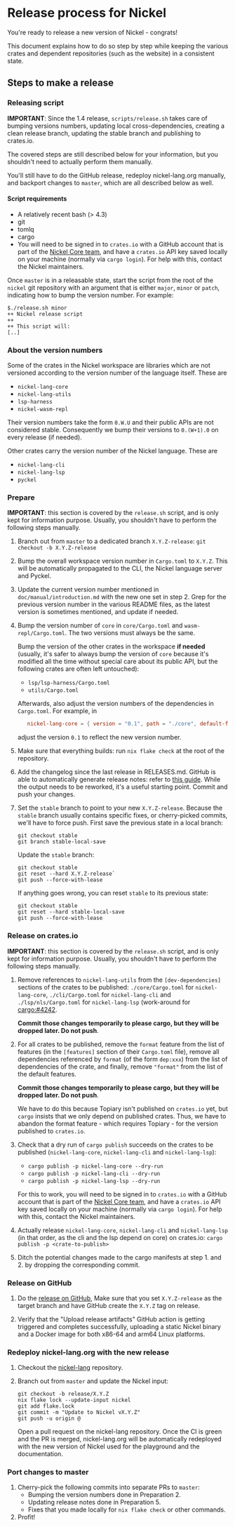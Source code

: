 # Release process for Nickel

You're ready to release a new version of Nickel - congrats!

This document explains how to do so step by step while keeping the various
crates and dependent repositories (such as the website) in a consistent state.

## Steps to make a release

### Releasing script

**IMPORTANT**: Since the 1.4 release, `scripts/release.sh` takes care of bumping
versions numbers, updating local cross-dependencies, creating a clean release
branch, updating the stable branch and publishing to crates.io.

The covered steps are still described below for your information, but you
shouldn't need to actually perform them manually.

You'll still have to do the GitHub release, redeploy nickel-lang.org manually,
and backport changes to `master`, which are all described below as well.

#### Script requirements

- A relatively recent bash (> 4.3)
- git
- tomlq
- cargo
- You will need to be signed in to `crates.io` with a GitHub
    account that is part of the [Nickel Core
    team](https://github.com/orgs/nickel-lang/teams/core), and have a
    `crates.io` API key saved locally on your machine (normally via `cargo
    login`). For help with this, contact the Nickel maintainers.

Once `master` is in a releasable state, start the script from the root of the
`nickel` git repository with an argument that is either `major`, `minor` or
`patch`, indicating how to bump the version number. For example:

```console
$./release.sh minor
++ Nickel release script
++
++ This script will:
[..]
```

### About the version numbers

Some of the crates in the Nickel workspace are libraries which are not versioned
according to the version number of the language itself. These are

- `nickel-lang-core`
- `nickel-lang-utils`
- `lsp-harness`
- `nickel-wasm-repl`

Their version numbers take the form `0.W.U` and their public APIs are not
considered stable. Consequently we bump their versions to `0.(W+1).0` on every
release (if needed).

Other crates carry the version number of the Nickel language. These are

- `nickel-lang-cli`
- `nickel-lang-lsp`
- `pyckel`

### Prepare

**IMPORTANT**: this section is covered by the `release.sh` script, and is only
kept for information purpose. Usually, you shouldn't have to perform the
following steps manually.

1. Branch out from `master` to a dedicated branch `X.Y.Z-release`:
   `git checkout -b X.Y.Z-release`
2. Bump the overall workspace version number in `Cargo.toml` to `X.Y.Z`. This
   will be automatically propagated to the CLI, the Nickel language server and
   Pyckel.
3. Update the current version number mentioned in `doc/manual/introduction.md`
   with the new one set in step 2. Grep for the previous version
   number in the various README files, as the latest version is sometimes
   mentioned, and update if needed.
4. Bump the version number of `core` in `core/Cargo.toml` and
   `wasm-repl/Cargo.toml`. The two versions must always be the same.

   Bump the version of the other crates in the workspace **if needed** (usually,
   it's safer to always bump the version of `core` because it's modified all the
   time without special care about its public API, but the following crates are
   often left untouched):

   - `lsp/lsp-harness/Cargo.toml`
   - `utils/Cargo.toml`

   Afterwards, also adjust the version numbers of the dependencies in
   `Cargo.toml`. For example, in

   ```toml
      nickel-lang-core = { version = "0.1", path = "./core", default-features = false }
   ```

   adjust the version `0.1` to reflect the new version number.
5. Make sure that everything builds: run `nix flake check` at the root of the
   repository.
6. Add the changelog since the last release in RELEASES.md. GitHub is able to
   automatically generate release notes: refer to [this
   guide](https://docs.github.com/en/repositories/releasing-projects-on-github/automatically-generated-release-notes).
   While the output needs to be reworked, it's a useful starting point. Commit
   and push your changes.
7. Set the `stable` branch to point to your new `X.Y.Z-release`. Because the
   `stable` branch usually contains specific fixes, or cherry-picked commits,
   we'll have to force push. First save the previous state in a local branch:

   ```console
   git checkout stable
   git branch stable-local-save
   ```

   Update the `stable` branch:

   ```console
   git checkout stable
   git reset --hard X.Y.Z-release`
   git push --force-with-lease
   ```

   If anything goes wrong, you can reset `stable` to its previous state:

   ```console
   git checkout stable
   git reset --hard stable-local-save
   git push --force-with-lease
   ```

### Release on crates.io

**IMPORTANT**: this section is covered by the `release.sh` script, and is only
kept for information purpose. Usually, you shouldn't have to perform the
following steps manually.

1. Remove references to `nickel-lang-utils` from the `[dev-dependencies]`
   sections of the crates to be published: `./core/Cargo.toml` for
   `nickel-lang-core`, `./cli/Cargo.toml` for `nickel-lang-cli` and
   `./lsp/nls/Cargo.toml` for `nickel-lang-lsp` (work-around for
   [cargo:#4242](https://github.com/rust-lang/cargo/issues/4242).

   **Commit those changes temporarily to please cargo, but they will be
   dropped later. Do not push**.
2. For all crates to be published, remove the `format` feature from the list of
   features (in the `[features]` section of their `Cargo.toml` file), remove all
   dependencies referenced by `format` (of the form `dep:xxx`) from the list of
   dependencies of the crate, and finally, remove `"format"` from the list of
   the default features.

   **Commit those changes temporarily to please cargo, but they will be
   dropped later. Do not push**.

   We have to do this because Topiary isn't published on `crates.io` yet, but
   `cargo` insists that we only depend on published crates. Thus, we have to
   abandon the format feature - which requires Topiary - for the version
   published to `crates.io`.
3. Check that a dry run of `cargo publish` succeeds on the crates to be
   published (`nickel-lang-core`, `nickel-lang-cli` and `nickel-lang-lsp`):

   - `cargo publish -p nickel-lang-core --dry-run`
   - `cargo publish -p nickel-lang-cli --dry-run`
   - `cargo publish -p nickel-lang-lsp --dry-run`

   For this to work, you will need to be signed in to `crates.io` with a GitHub
   account that is part of the [Nickel Core
   team](https://github.com/orgs/nickel-lang/teams/core), and have a `crates.io`
   API key saved locally on your machine (normally via `cargo login`). For help
   with this, contact the Nickel maintainers.
4. Actually release `nickel-lang-core`, `nickel-lang-cli` and `nickel-lang-lsp`
   (in that order, as the cli and the lsp depend on core) on crates.io:
   `cargo publish -p <crate-to-publish>`
5. Ditch the potential changes made to the cargo manifests at step 1. and 2. by
   dropping the corresponding commit.

### Release on GitHub

1. Do the [release on
   GitHub](https://docs.github.com/en/repositories/releasing-projects-on-github/managing-releases-in-a-repository),
   Make sure that you set `X.Y.Z-release` as the target branch and have GitHub
   create the `X.Y.Z` tag on release.

2. Verify that the "Upload release artifacts" GitHub action is getting triggered
   and completes successfully, uploading a static Nickel binary and a Docker
   image for both x86-64 and arm64 Linux platforms.

### Redeploy nickel-lang.org with the new release

1. Checkout the [nickel-lang](https://github.com/tweag/nickel-lang.org/)
   repository.
2. Branch out from `master` and update the Nickel input:

   ```console
   git checkout -b release/X.Y.Z
   nix flake lock --update-input nickel
   git add flake.lock
   git commit -m "Update to Nickel vX.Y.Z"
   git push -u origin @
   ```

   Open a pull request on the nickel-lang repository. Once the CI is green and
   the PR is merged, nickel-lang.org will be automatically redeployed with the
   new version of Nickel used for the playground and the documentation.

### Port changes to master

1. Cherry-pick the following commits into separate PRs to `master`:
     - Bumping the version numbers done in Preparation 2.
     - Updating release notes done in Preparation 5.
     - Fixes that you made locally for `nix flake check` or other commands.
2. Profit!
